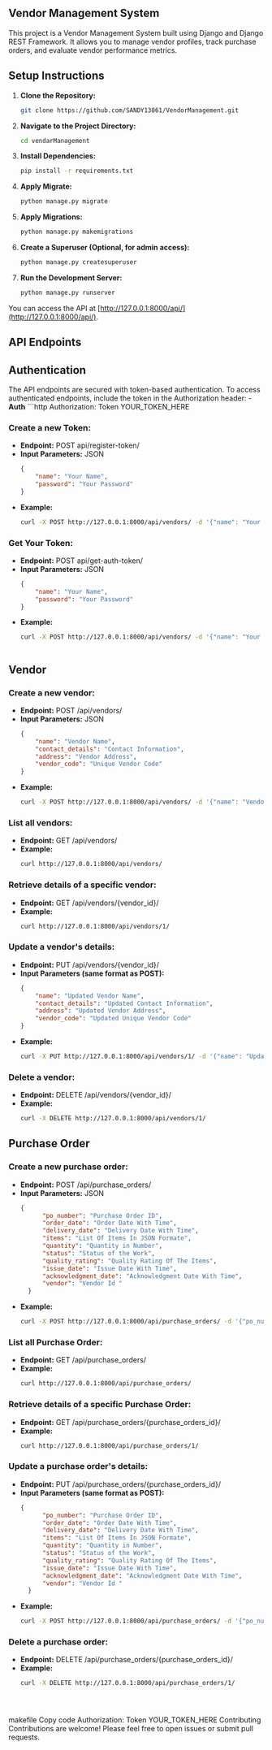 Vendor Management System
------------------------

This project is a Vendor Management System built using Django and Django REST Framework. It allows you to manage vendor profiles, track purchase orders, and evaluate vendor performance metrics.

Setup Instructions
------------------

1. **Clone the Repository:**

   ```bash
   git clone https://github.com/SANDY13061/VendorManagement.git


2. **Navigate to the Project Directory:**

   ```bash
   cd vendarManagement

3. **Install Dependencies:**
    ```bash
    pip install -r requirements.txt

4. **Apply Migrate:**
    ```bash
    python manage.py migrate

5. **Apply Migrations:**
    ```bash
    python manage.py makemigrations

6. **Create a Superuser (Optional, for admin access):**
    ```bash
    python manage.py createsuperuser
7. **Run the Development Server:**
    ```bash
    python manage.py runserver

You can access the API at [http://127.0.0.1:8000/api/](http://127.0.0.1:8000/api/).

## API Endpoints

## Authentication

The API endpoints are secured with token-based authentication. To access authenticated endpoints, include the token in the Authorization header:
-**Auth**
    ```http
    Authorization: Token YOUR_TOKEN_HERE


### Create a new Token:

- **Endpoint:** POST api/register-token/
- **Input Parameters:** JSON
  ```json
  {
      "name": "Your Name",
      "password": "Your Password"
  }
- **Example:**
  ```bash
  curl -X POST http://127.0.0.1:8000/api/vendors/ -d '{"name": "Your Name", "password": "Your Password"' -H 'Content-Type: application/json'

### Get Your Token:

- **Endpoint:** POST api/get-auth-token/
- **Input Parameters:** JSON
  ```json
  {
      "name": "Your Name",
      "password": "Your Password"
  }
- **Example:**
  ```bash
  curl -X POST http://127.0.0.1:8000/api/vendors/ -d '{"name": "Your Name", "password": "Your Password"' -H 'Content-Type: application/json'



## Vendor

### Create a new vendor:

- **Endpoint:** POST /api/vendors/
- **Input Parameters:** JSON
  ```json
  {
      "name": "Vendor Name",
      "contact_details": "Contact Information",
      "address": "Vendor Address",
      "vendor_code": "Unique Vendor Code"
  }
- **Example:**
  ```bash
  curl -X POST http://127.0.0.1:8000/api/vendors/ -d '{"name": "Vendor Name", "contact_details": "Contact Information", "address": "Vendor Address", "vendor_code": "Unique Vendor Code"}' -H 'Content-Type: application/json'

### List all vendors:

- **Endpoint:** GET /api/vendors/
- **Example:**
  ```bash
  curl http://127.0.0.1:8000/api/vendors/


### Retrieve details of a specific vendor:

- **Endpoint:** GET /api/vendors/{vendor_id}/
- **Example:**
  ```bash
  curl http://127.0.0.1:8000/api/vendors/1/

### Update a vendor's details:

- **Endpoint:** PUT /api/vendors/{vendor_id}/
- **Input Parameters (same format as POST):**
  ```json
  {
      "name": "Updated Vendor Name",
      "contact_details": "Updated Contact Information",
      "address": "Updated Vendor Address",
      "vendor_code": "Updated Unique Vendor Code"
  }
- **Example:**
  ```bash
  curl -X PUT http://127.0.0.1:8000/api/vendors/1/ -d '{"name": "Updated Vendor Name", "contact_details": "Updated Contact Information", "address": "Updated Vendor Address", "vendor_code": "Updated Unique Vendor Code"}' -H 'Content-Type: application/json'

### Delete a vendor:

- **Endpoint:** DELETE /api/vendors/{vendor_id}/
- **Example:**
  ```bash
  curl -X DELETE http://127.0.0.1:8000/api/vendors/1/

<!-- # Purchase Order Tracking API -->

<!-- You can access the API at [http://127.0.0.1:8000/api/](http://127.0.0.1:8000/api/). -->

## Purchase Order

### Create a new purchase order:

- **Endpoint:** POST /api/purchase_orders/
- **Input Parameters:** JSON
  ```json
  {
        "po_number": "Purchase Order ID",
        "order_date": "Order Date With Time",
        "delivery_date": "Delivery Date With Time",
        "items": "List Of Items In JSON Formate",
        "quantity": "Quantity in Number",
        "status": "Status of the Work",
        "quality_rating": "Quality Rating Of The Items",
        "issue_date": "Issue Date With Time",
        "acknowledgment_date": "Acknowledgment Date With Time",
        "vendor": "Vendor Id "
    }
- **Example:**
  ```bash
  curl -X POST http://127.0.0.1:8000/api/purchase_orders/ -d '{"po_number": "10","order_date":"2024-04-01T15:21:12Z","delivery_date": "2024-04-27T15:21:16Z","items": {"item1": "django"}, "quantity": 5,"status": "completed","quality_rating": 5.0,"issue_date": "2024-04-03T15:22:27Z","acknowledgment_date": "2024-04-27T15:22:38Z","vendor": 1}' -H 'Content-Type: application/json'

### List all Purchase Order:

- **Endpoint:** GET /api/purchase_orders/
- **Example:**
  ```bash
  curl http://127.0.0.1:8000/api/purchase_orders/


### Retrieve details of a specific Purchase Order:

- **Endpoint:** GET /api/purchase_orders/{purchase_orders_id}/
- **Example:**
  ```bash
  curl http://127.0.0.1:8000/api/purchase_orders/1/

### Update a purchase order's details:

- **Endpoint:** PUT /api/purchase_orders/{purchase_orders_id}/
- **Input Parameters (same format as POST):**
  ```json
  {
        "po_number": "Purchase Order ID",
        "order_date": "Order Date With Time",
        "delivery_date": "Delivery Date With Time",
        "items": "List Of Items In JSON Formate",
        "quantity": "Quantity in Number",
        "status": "Status of the Work",
        "quality_rating": "Quality Rating Of The Items",
        "issue_date": "Issue Date With Time",
        "acknowledgment_date": "Acknowledgment Date With Time",
        "vendor": "Vendor Id "
    }
- **Example:**
  ```bash
  curl -X POST http://127.0.0.1:8000/api/purchase_orders/ -d '{"po_number": "10","order_date":"2024-04-01T15:21:12Z","delivery_date": "2024-04-27T15:21:16Z","items": {"item1": "updatedjango"}, "quantity": 7,"status": "completed","quality_rating": 5.0,"issue_date": "2024-04-03T15:22:27Z","acknowledgment_date": "2024-04-27T15:22:38Z","vendor": 3}' -H 'Content-Type: application/json'

### Delete a purchase order:

- **Endpoint:** DELETE /api/purchase_orders/{purchase_orders_id}/
- **Example:**
  ```bash
  curl -X DELETE http://127.0.0.1:8000/api/purchase_orders/1/





makefile
Copy code
Authorization: Token YOUR_TOKEN_HERE
Contributing
Contributions are welcome! Please feel free to open issues or submit pull requests.
 
